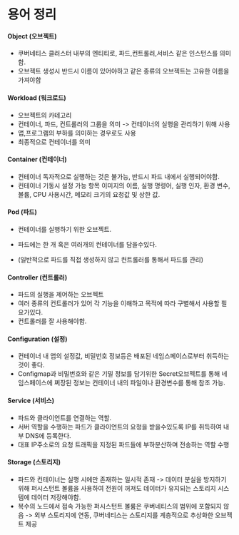 # 용어 정리
#### Object (오브젝트)
- 쿠버네티스 클러스터 내부의 엔티티로, 파드,컨트롤러,서비스 같은 인스턴스를 의미함.
- 오브젝트 생성시 반드시 이름이 있어야하고 같은 종류의 오브젝트는 고유한 이름을 가져야함

#### Workload (워크로드)
- 오브젝트의 카테고리
- 컨테이너, 파드, 컨트롤러의 그룹을 의미 -> 컨테이너의 실행을 관리하기 위해 사용
- 앱,프로그램의 부하를 의미하는 경우로도 사용
- 최종적으로 컨테이너를 의미
#### Container (컨테이너)
- 컨테이너 독자적으로 실행하는 것은 불가능, 반드시 파드 내에서 실행되어야함.
- 컨테이너 기동시 설정 가능 항목
이미지의 이름, 실행 명령어, 실행 인자, 환경 변수, 볼륨, CPU 사용시간, 메모리 크기의 요청값 및 상한 값.

#### Pod (파드)
- 컨테이너를 실행하기 위한 오브젝트.
- 파드에는 한 개 혹은 여러개의 컨테이너를 담을수있다.

- (일반적으로 파드를 직접 생성하지 않고 컨트롤러를 통해서 파드를 관리)
#### Controller (컨트롤러)
- 파드의 실행을 제어하는 오브젝트
- 여러 종류의 컨트롤러가 있어 각 기능을 이해하고 목적에 따라 구별해서 사용할 필요가있다.
- 컨트롤러를 잘 사용해야함.
#### Configuration (설정)
- 컨테이너 내 앱의 설정값, 비밀번호 정보등은 배포된 네임스페이스로부터 취득하는 것이 좋다.
- Configmap과 비밀번호와 같은 기밀 정보를 담기위한 Secret오브젝트를 통해 네임스페이스에 쩌장된 정보는 컨테이너 내의 파일이나 환경변수를 통해 참조 가능.

#### Service (서비스)
- 파드와 클라이언트를 연결하는 역할.
- 서버 역할을 수행하는 파드가 클라이언트의 요청을 받을수있도록 IP를 취득하여 내부 DNS에 등록한다.
- 대표 IP주소로의 요청 트래픽을 지정된 파드들에 부하분산하며 전송하는 역할 수행

#### Storage (스토리지)
- 파드와 컨테이너는 실행 시에만 존재하는 일시적 존재
-> 데이터 분실을 방지하기 위해 퍼시스턴트 볼륨을 사용하여 전원이 꺼져도 데이터가 유지되는 스토리지 시스템에 데이터 저장해야함.
- 복수의 노드에서 접속 가능한 퍼시스턴트 볼륨은 쿠버네티스의 범위에 포함되지 않음
-> 외부 스토리지에 연동, 쿠버네티스는 스토리지를 계층적으로 추상화한 오브젝트 제공
